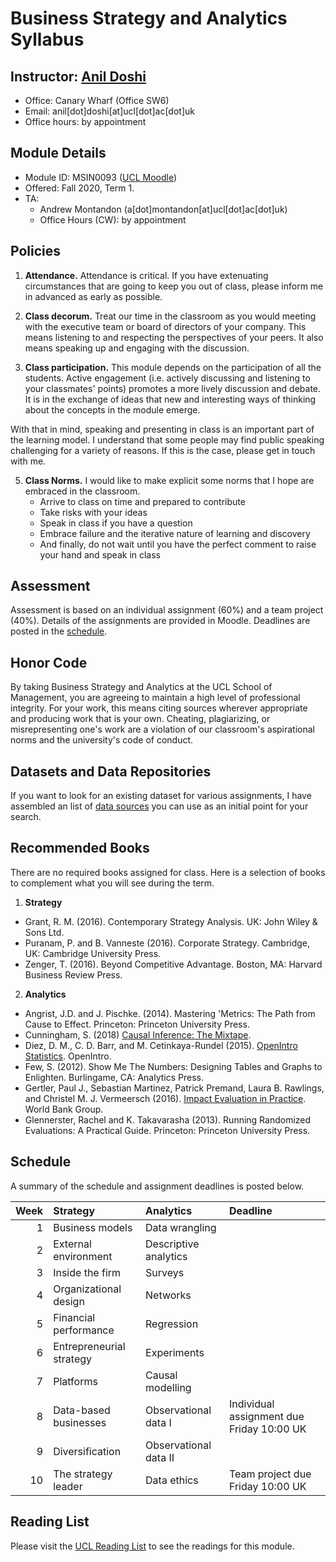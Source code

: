 # Business Strategy and Analytics Syllabus

## Instructor: [Anil Doshi](http://www.anilrdoshi.com)
  - Office: Canary Wharf (Office SW6)
  - Email: anil[dot]doshi[at]ucl[dot]ac[dot]uk
  - Office hours: by appointment

## Module Details
  - Module ID: MSIN0093 ([UCL Moodle](https://moodle-1819.ucl.ac.uk/course/view.php?id=5952))
  - Offered: Fall 2020, Term 1.
  - TA:
    + Andrew Montandon (a[dot]montandon[at]ucl[dot]ac[dot]uk)
    + Office Hours (CW): by appointment

## Policies
  1. **Attendance.** Attendance is critical. If you have extenuating circumstances that are going to keep you out of class, please inform me in advanced as early as possible.
  
  2. **Class decorum.** Treat our time in the classroom as you would meeting with the executive team or board of directors of your company. This means listening to and respecting the perspectives of your peers. It also means speaking up and engaging with the discussion.

  3. **Class participation.** This module depends on the participation of all the students. Active engagement (i.e. actively discussing and listening to your classmates' points) promotes a more lively discussion and debate. It is in the exchange of ideas that new and interesting ways of thinking about the concepts in the module emerge.

  With that in mind, speaking and presenting in class is an important part of the learning model. I understand that some people may find public speaking challenging for a variety of reasons. If this is the case, please get in touch with me.

<!-- Commenting out technology section for online term -->
<!--   4. **Technology.**
      - Phones. Mute/off and placed in bags or packs i.e. far away from your hands
      - Laptops.
        + During discussions/lectures: no laptops (if you have circumstances requiring an exception, please see me)
        + During lab sessions: OK
      - Tablets. Flat on desk with wifi off i.e. use like a notebook
 -->
  5. **Class Norms.** I would like to make explicit some norms that I hope are embraced in the classroom.
      - Arrive to class on time and prepared to contribute
      - Take risks with your ideas
      - Speak in class if you have a question
      - Embrace failure and the iterative nature of learning and discovery
      - And finally, do not wait until you have the perfect comment to raise your hand and speak in class

<!-- Commentig out guest and food/drink rules for online term -->
<!--   6. **Guests.** Guests are welcome to attend class. Friends, colleagues who are interested in the program, and family are all invited. Please email me the name of your guest the day before class. At the start of class I will ask you to introduce the guest to your peers and I encourage the class to make our guests feel welcome. I request that you inform your guests to remain as observers during the class.

  7. **Food and Drink.** In line with the UCL School of Management norms, please refrain from bringing food or drinks (water bottles are OK) into the class. -->
  
## Assessment
Assessment is based on an individual assignment (60%) and a team project (40%). Details of the assignments are provided in Moodle. Deadlines are posted in the [schedule](#schedule).

## Honor Code
By taking Business Strategy and Analytics at the UCL School of Management, you are agreeing to maintain a high level of professional integrity. For your work, this means citing sources wherever appropriate and producing work that is your own. Cheating, plagiarizing, or misrepresenting one's work are a violation of our classroom's aspirational norms and the university's code of conduct.

## Datasets and Data Repositories
If you want to look for an existing dataset for various assignments, I have assembled an list of [data sources](https://github.com/bus-strat-analytics/data-sources) you can use as an initial point for your search.

## Recommended Books
There are no required books assigned for class. Here is a selection of books to complement what you will see during the term.

1. **Strategy**
  - Grant, R. M. (2016). Contemporary Strategy Analysis. UK: John Wiley & Sons Ltd.
  - Puranam, P. and B. Vanneste (2016). Corporate Strategy. Cambridge, UK: Cambridge University Press.
  - Zenger, T. (2016). Beyond Competitive Advantage. Boston, MA: Harvard Business Review Press.

2. **Analytics**
  - Angrist, J.D. and J. Pischke. (2014). Mastering 'Metrics: The Path from Cause to Effect. Princeton: Princeton University Press.
  - Cunningham, S. (2018) [Causal Inference: The Mixtape](http://scunning.com/cunningham_mixtape.pdf).
  - Diez, D. M., C. D. Barr, and M. Cetinkaya-Rundel (2015). [OpenIntro Statistics](https://www.openintro.org/stat/textbook.php). OpenIntro.
  - Few, S. (2012). Show Me The Numbers: Designing Tables and Graphs to Enlighten. Burlingame, CA: Analytics Press.
  - Gertler, Paul J., Sebastian Martinez, Patrick Premand, Laura B. Rawlings, and Christel M. J. Vermeersch (2016). [Impact Evaluation in Practice](https://www.worldbank.org/en/programs/sief-trust-fund/publication/impact-evaluation-in-practice). World Bank Group.
  - Glennerster, Rachel and K. Takavarasha (2013). Running Randomized Evaluations: A Practical Guide. Princeton: Princeton University Press.
  <!-- - Hernan, M. A. and J. M. Robins (2020). [Causal Inference: What If.](https://www.hsph.harvard.edu/miguel-hernan/causal-inference-book/) -->

## Schedule
A summary of the schedule and assignment deadlines is posted below.

| Week | Strategy                 | Analytics             | Deadline                                  |
| ---: | :----                    | :----                 | :----                                     |
| 1    | Business models          | Data wrangling        |                                           |
| 2    | External environment     | Descriptive analytics |                                           |
| 3    | Inside the firm          | Surveys               |                                           |
| 4    | Organizational design    | Networks              |                                           |
| 5    | Financial performance    | Regression            |                                           |
| 6    | Entrepreneurial strategy | Experiments           |                                           |
| 7    | Platforms                | Causal modelling      |                                           |
| 8    | Data-based businesses    | Observational data I  | Individual assignment due Friday 10:00 UK |
| 9    | Diversification          | Observational data II |                                           |
| 10   | The strategy leader      | Data ethics           | Team project due Friday 10:00 UK          |



## Reading List
Please visit the [UCL Reading List](https://rl.talis.com/3/ucl/lists/317C9D73-199E-9A8F-0167-48B5DFD39594.html) to see the readings for this module.